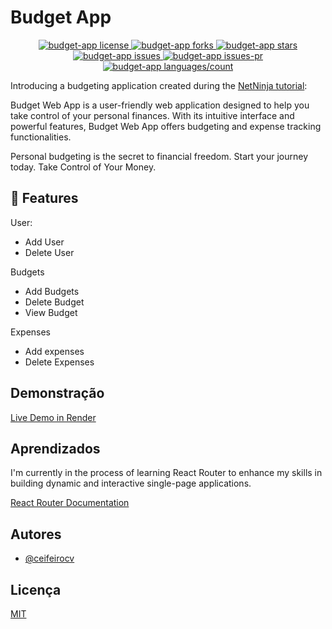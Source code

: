 # Budget App

<p align="center">
  <a href="https://github.com/ceifeirocv/budget-app/blob/master/LICENSE" target="_blank">
    <img src="https://img.shields.io/github/license/ceifeirocv/budget-app?style=flat-square" alt="budget-app license" />
  </a>
  <a href="https://github.com/ceifeirocv/budget-app/fork" target="_blank">
    <img src="https://img.shields.io/github/forks/ceifeirocv/budget-app?style=flat-square" alt="budget-app forks" />
  </a>
  <a href="https://github.com/ceifeirocv/budget-app/stargazers" target="_blank">
    <img src="https://img.shields.io/github/stars/ceifeirocv/budget-app?style=flat-square" alt="budget-app stars" />
  </a>
  <a href="https://github.com/ceifeirocv/budget-app/issues" target="_blank">
    <img src="https://img.shields.io/github/issues/ceifeirocv/budget-app?style=flat-square" alt="budget-app issues" />
  </a>
  <a href="https://github.com/ceifeirocv/budget-app/pulls" target="_blank">
    <img src="https://img.shields.io/github/issues-pr/ceifeirocv/budget-app?style=flat-square" alt="budget-app issues-pr" />
  </a>
  <a href="https://github.com/ceifeirocv/budget-app/" target="_blank">
    <img src="https://img.shields.io/github/languages/count/ceifeirocv/budget-app?style=flat-square" alt="budget-app languages/count" />
  </a>
</p>

Introducing a budgeting application created during the <a href="https://www.youtube.com/playlist?list=PL4cUxeGkcC9iNnY07bh_UPaRIQZcJfARY">NetNinja tutorial</a>:

Budget Web App is a user-friendly web application designed to help you take control of your personal finances. With its intuitive interface and powerful features, Budget Web App offers budgeting and expense tracking functionalities.

Personal budgeting is the secret to financial freedom. Start your journey today. Take Control of Your Money.

## 🧐 Features
User:
- Add User
- Delete User

Budgets
- Add Budgets
- Delete Budget
- View Budget

Expenses
- Add expenses
- Delete Expenses

## Demonstração

<a href="https://budget-1twb.onrender.com/" target="_blank">Live Demo in Render</a>



## Aprendizados

I'm currently in the process of learning React Router to enhance my skills in building dynamic and interactive single-page applications.

<a href="https://reactrouter.com/" target="_blank">React Router Documentation</a>

## Autores

- [@ceifeirocv](https://www.github.com/ceifeirocv)


## Licença

[MIT](https://choosealicense.com/licenses/mit/)



